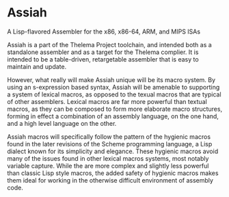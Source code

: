 Assiah
======

A Lisp-flavored Assembler for the x86, x86-64, ARM, and MIPS ISAs

Assiah is a part of the Thelema Project toolchain, and intended both as
a standalone assembler and as a target for the Thelema complier. It
is intended to be a table-driven, retargetable assembler that is easy to
maintain and update.

However, what really will make Assiah unique will be its macro system. By
using an s-expression based syntax, Assiah will be amenable to supporting
a system of lexical macros, as opposed to the texual macros that are 
typical of other assemblers. Lexical macros are far more powerful than 
textual macros, as they can be composed to form more elaborate macro
structures, forming in effect a combination of an assembly language, on
the one hand, and a high level language on the other. 

Assiah macros will specifically follow the pattern of the hygienic macros
found in the later revisions of the Scheme programming language, a Lisp
dialect known for its simplicity and elegance. These hygienic macros
avoid many of the issues found in other lexical macros systems, most notably
variable capture. While the are more complex and slightly less powerful than
classic Lisp style macros, the added safety of hygienic macros makes them
ideal for working in the otherwise difficult environment of assembly code.
